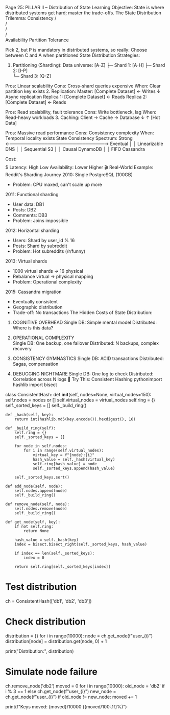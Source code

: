 Page 25: PILLAR II – Distribution of State
Learning Objective: State is where distributed systems get hard; master the trade-offs.
The State Distribution Trilemma:
        Consistency
            / \
           /   \
          /     \
         /       \
    Availability  Partition Tolerance
    
Pick 2, but P is mandatory in distributed systems,
so really: Choose between C and A when partitioned
State Distribution Strategies:
1. Partitioning (Sharding):
Data universe: [A-Z]
├─ Shard 1: [A-H]
├─ Shard 2: [I-P]  
└─ Shard 3: [Q-Z]

Pros: Linear scalability
Cons: Cross-shard queries expensive
When: Clear partition key exists
2. Replication:
Master: [Complete Dataset] ← Writes
   ↓ Async replication
Replica 1: [Complete Dataset] ← Reads
Replica 2: [Complete Dataset] ← Reads

Pros: Read scalability, fault tolerance
Cons: Write bottleneck, lag
When: Read-heavy workloads
3. Caching:
Client → Cache → Database
         ↓   ↑
      [Hot Data]

Pros: Massive read performance
Cons: Consistency complexity
When: Temporal locality exists
State Consistency Spectrum:
Strong ←──────────────────────────────→ Eventual
  │                                          │
Linearizable                            DNS
  │                                          │
Sequential                              S3
  │                                          │
Causal                                  DynamoDB
  │                                          │
FIFO                                    Cassandra

Cost: $$$$                              $
Latency: High                           Low
Availability: Lower                     Higher
🎬 Real-World Example: Reddit's Sharding Journey
2010: Single PostgreSQL (100GB)
- Problem: CPU maxed, can't scale up more

2011: Functional sharding
- User data: DB1
- Posts: DB2  
- Comments: DB3
- Problem: Joins impossible

2012: Horizontal sharding
- Users: Shard by user_id % 16
- Posts: Shard by subreddit
- Problem: Hot subreddits (/r/funny)

2013: Virtual shards
- 1000 virtual shards → 16 physical
- Rebalance virtual → physical mapping
- Problem: Operational complexity

2015: Cassandra migration
- Eventually consistent
- Geographic distribution
- Trade-off: No transactions
The Hidden Costs of State Distribution:
1. COGNITIVE OVERHEAD
   Single DB: Simple mental model
   Distributed: Where is this data?

2. OPERATIONAL COMPLEXITY  
   Single DB: One backup, one failover
   Distributed: N backups, complex recovery

3. CONSISTENCY GYMNASTICS
   Single DB: ACID transactions
   Distributed: Sagas, compensation

4. DEBUGGING NIGHTMARE
   Single DB: One log to check
   Distributed: Correlation across N logs
🔧 Try This: Consistent Hashing
pythonimport hashlib
import bisect

class ConsistentHash:
    def __init__(self, nodes=None, virtual_nodes=150):
        self.nodes = nodes or []
        self.virtual_nodes = virtual_nodes
        self.ring = {}
        self._sorted_keys = []
        self._build_ring()
    
    def _hash(self, key):
        return int(hashlib.md5(key.encode()).hexdigest(), 16)
    
    def _build_ring(self):
        self.ring = {}
        self._sorted_keys = []
        
        for node in self.nodes:
            for i in range(self.virtual_nodes):
                virtual_key = f"{node}:{i}"
                hash_value = self._hash(virtual_key)
                self.ring[hash_value] = node
                self._sorted_keys.append(hash_value)
        
        self._sorted_keys.sort()
    
    def add_node(self, node):
        self.nodes.append(node)
        self._build_ring()
    
    def remove_node(self, node):
        self.nodes.remove(node)
        self._build_ring()
    
    def get_node(self, key):
        if not self.ring:
            return None
        
        hash_value = self._hash(key)
        index = bisect.bisect_right(self._sorted_keys, hash_value)
        
        if index == len(self._sorted_keys):
            index = 0
            
        return self.ring[self._sorted_keys[index]]

# Test distribution
ch = ConsistentHash(['db1', 'db2', 'db3'])

# Check distribution
distribution = {}
for i in range(10000):
    node = ch.get_node(f"user_{i}")
    distribution[node] = distribution.get(node, 0) + 1

print("Distribution:", distribution)

# Simulate node failure
ch.remove_node('db2')
moved = 0
for i in range(10000):
    old_node = 'db2' if i % 3 == 1 else ch.get_node(f"user_{i}")
    new_node = ch.get_node(f"user_{i}")
    if old_node != new_node:
        moved += 1

print(f"Keys moved: {moved}/10000 ({moved/100:.1f}%)")